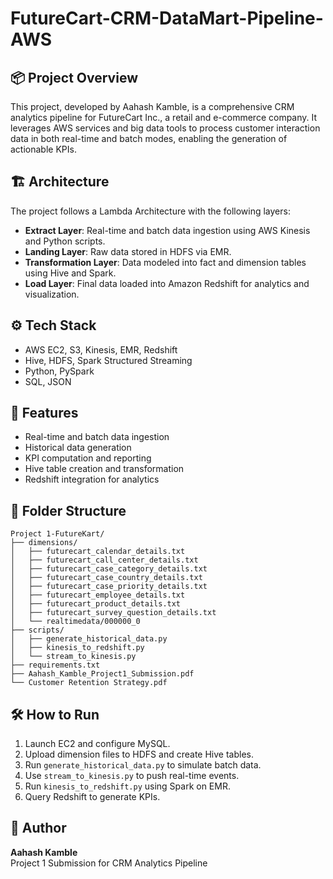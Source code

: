 
# FutureCart-CRM-DataMart-Pipeline-AWS

## 📦 Project Overview
This project, developed by Aahash Kamble, is a comprehensive CRM analytics pipeline for FutureCart Inc., a retail and e-commerce company. It leverages AWS services and big data tools to process customer interaction data in both real-time and batch modes, enabling the generation of actionable KPIs.

## 🏗️ Architecture
The project follows a Lambda Architecture with the following layers:
- **Extract Layer**: Real-time and batch data ingestion using AWS Kinesis and Python scripts.
- **Landing Layer**: Raw data stored in HDFS via EMR.
- **Transformation Layer**: Data modeled into fact and dimension tables using Hive and Spark.
- **Load Layer**: Final data loaded into Amazon Redshift for analytics and visualization.

## ⚙️ Tech Stack
- AWS EC2, S3, Kinesis, EMR, Redshift
- Hive, HDFS, Spark Structured Streaming
- Python, PySpark
- SQL, JSON

## 🚀 Features
- Real-time and batch data ingestion
- Historical data generation
- KPI computation and reporting
- Hive table creation and transformation
- Redshift integration for analytics

## 📁 Folder Structure
```
Project 1-FutureKart/
├── dimensions/
│   ├── futurecart_calendar_details.txt
│   ├── futurecart_call_center_details.txt
│   ├── futurecart_case_category_details.txt
│   ├── futurecart_case_country_details.txt
│   ├── futurecart_case_priority_details.txt
│   ├── futurecart_employee_details.txt
│   ├── futurecart_product_details.txt
│   ├── futurecart_survey_question_details.txt
│   └── realtimedata/000000_0
├── scripts/
│   ├── generate_historical_data.py
│   ├── kinesis_to_redshift.py
│   └── stream_to_kinesis.py
├── requirements.txt
├── Aahash_Kamble_Project1_Submission.pdf
└── Customer Retention Strategy.pdf
```

## 🛠️ How to Run
1. Launch EC2 and configure MySQL.
2. Upload dimension files to HDFS and create Hive tables.
3. Run `generate_historical_data.py` to simulate batch data.
4. Use `stream_to_kinesis.py` to push real-time events.
5. Run `kinesis_to_redshift.py` using Spark on EMR.
6. Query Redshift to generate KPIs.

## 👤 Author
**Aahash Kamble**  
Project 1 Submission for CRM Analytics Pipeline

